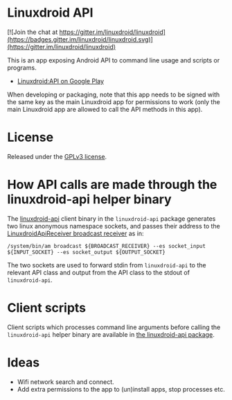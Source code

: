 Linuxdroid API
==========
[![Join the chat at https://gitter.im/linuxdroid/linuxdroid](https://badges.gitter.im/linuxdroid/linuxdroid.svg)](https://gitter.im/linuxdroid/linuxdroid)

This is an app exposing Android API to command line usage and scripts or programs.

- [Linuxdroid:API on Google Play](https://play.google.com/store/apps/details?id=com.linuxdroid.api)

When developing or packaging, note that this app needs to be signed with the same key as the main Linuxdroid app for permissions to work (only the main Linuxdroid app are allowed to call the API methods in this app).

License
=======
Released under the [GPLv3 license](http://www.gnu.org/licenses/gpl-3.0.en.html).

How API calls are made through the linuxdroid-api helper binary
===========================================================
The [linuxdroid-api](https://github.com/linuxdroid/linuxdroid-api-package/blob/master/linuxdroid-api.c) client binary in the `linuxdroid-api` package generates two linux anonymous namespace sockets, and passes their address to the [LinuxdroidApiReceiver broadcast receiver](https://github.com/linuxdroid/linuxdroid-api/blob/master/app/src/main/java/com/linuxdroid/api/LinuxdroidApiReceiver.java) as in:
	
	/system/bin/am broadcast ${BROADCAST_RECEIVER} --es socket_input ${INPUT_SOCKET} --es socket_output ${OUTPUT_SOCKET}

The two sockets are used to forward stdin from `linuxdroid-api` to the relevant API class and output from the API class to the stdout of `linuxdroid-api`.

Client scripts
==============
Client scripts which processes command line arguments before calling the `linuxdroid-api` helper binary are available in [the linuxdroid-api package](https://github.com/linuxdroid/linuxdroid-api-package).

Ideas
=====
- Wifi network search and connect.
- Add extra permissions to the app to (un)install apps, stop processes etc.
